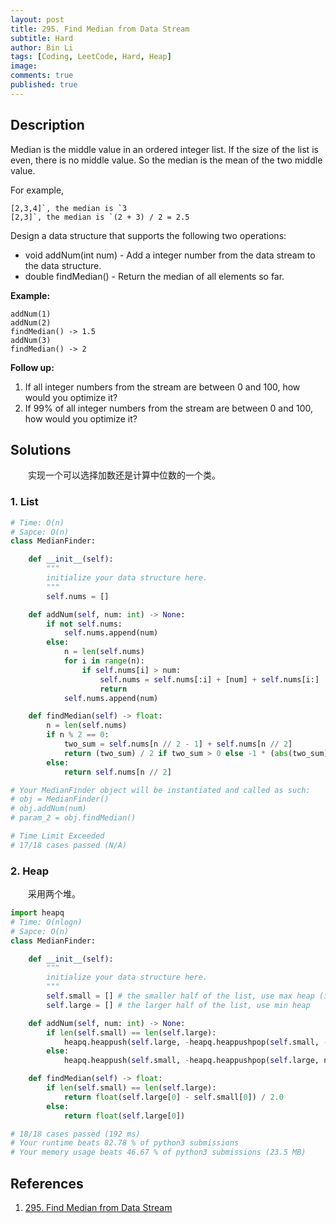 ```yaml
---
layout: post
title: 295. Find Median from Data Stream
subtitle: Hard
author: Bin Li
tags: [Coding, LeetCode, Hard, Heap]
image: 
comments: true
published: true
---
```


## Description

Median is the middle value in an ordered integer list. If the size of the list is even, there is no middle value. So the median is the mean of the two middle value.

For example,

```
[2,3,4]`, the median is `3
[2,3]`, the median is `(2 + 3) / 2 = 2.5
```

Design a data structure that supports the following two operations:

- void addNum(int num) - Add a integer number from the data stream to the data structure.
- double findMedian() - Return the median of all elements so far.

 

**Example:**

```
addNum(1)
addNum(2)
findMedian() -> 1.5
addNum(3) 
findMedian() -> 2
```

 

**Follow up:**

1. If all integer numbers from the stream are between 0 and 100, how would you optimize it?
2. If 99% of all integer numbers from the stream are between 0 and 100, how would you optimize it?


## Solutions
　　实现一个可以选择加数还是计算中位数的一个类。

### 1. List

```python
# Time: O(n)
# Sapce: O(n)
class MedianFinder:

    def __init__(self):
        """
        initialize your data structure here.
        """
        self.nums = []

    def addNum(self, num: int) -> None:
        if not self.nums:
            self.nums.append(num)
        else:
            n = len(self.nums)
            for i in range(n):
                if self.nums[i] > num:
                    self.nums = self.nums[:i] + [num] + self.nums[i:]
                    return
            self.nums.append(num)

    def findMedian(self) -> float:
        n = len(self.nums)
        if n % 2 == 0:
            two_sum = self.nums[n // 2 - 1] + self.nums[n // 2]
            return (two_sum) / 2 if two_sum > 0 else -1 * (abs(two_sum) / 2)
        else:
            return self.nums[n // 2] 

# Your MedianFinder object will be instantiated and called as such:
# obj = MedianFinder()
# obj.addNum(num)
# param_2 = obj.findMedian()

# Time Limit Exceeded
# 17/18 cases passed (N/A)
```

### 2. Heap
　　采用两个堆。

```python
import heapq
# Time: O(nlogn)
# Sapce: O(n)
class MedianFinder:

    def __init__(self):
        """
        initialize your data structure here.
        """
        self.small = [] # the smaller half of the list, use max heap (invert min-heap)
        self.large = [] # the larger half of the list, use min heap

    def addNum(self, num: int) -> None:
        if len(self.small) == len(self.large):
            heapq.heappush(self.large, -heapq.heappushpop(self.small, -num))
        else:
            heapq.heappush(self.small, -heapq.heappushpop(self.large, num))

    def findMedian(self) -> float:
        if len(self.small) == len(self.large):
            return float(self.large[0] - self.small[0]) / 2.0
        else:
            return float(self.large[0])

# 18/18 cases passed (192 ms)
# Your runtime beats 82.78 % of python3 submissions
# Your memory usage beats 46.67 % of python3 submissions (23.5 MB)
```

## References
1. [295. Find Median from Data Stream](https://leetcode.com/problems/find-median-from-data-stream/description/)